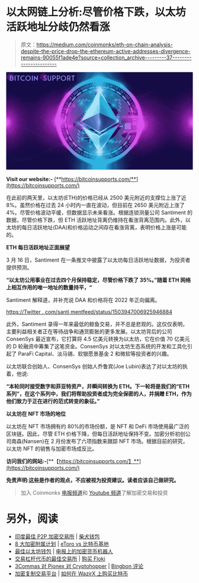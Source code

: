 # 以太网链上分析:尽管价格下跌，以太坊活跃地址分歧仍然看涨

> 原文：<https://medium.com/coinmonks/eth-on-chain-analysis-despite-the-price-drop-the-ethereum-active-addresses-divergence-remains-90055f1ade4e?source=collection_archive---------37----------------------->

![](img/5dce7c29c5e5e4dabd141a500b6c3809.png)

**Visit our website:-** [**https://bitcoinsupports.com/**](https://bitcoinsupports.com/)

在此前的两天里，以太坊(ETH)的价格已经从 2500 美元附近的支撑位上涨了近 8%。虽然价格在过去 24 小时内一直在波动，但目前在 2650 美元附近上涨了 4%。尽管价格波动平缓，但数据显示未来看涨。根据连锁测量公司 Santiment 的数据，尽管价格下跌，但 ETH 活跃地址背离仍维持在看涨背离范围内。此外，以太坊的每日活跃地址(DAA)和价格运动之间存在看涨背离，表明价格上涨是可能的。

**ETH 每日活跃地址正面展望**

3 月 16 日，Santiment 在一条推文中披露了以太坊每日活跃地址数据，为投资者提供预测。

**“以太坊公用事业在过去四个月保持稳定，尽管价格下跌了 35%。”随着 ETH 网络上相互作用的唯一地址的数量持平，“**

Santiment 解释道，并补充说 DAA 和价格将在 2022 年正向偏离。

[https://Twitter . com/santi mentfeed/status/1503947006925946884](https://twitter.com/santimentfeed/status/1503947006925946884)

此外，Santiment 录得一年来最低的鲸鱼交易，并不总是悲观的。这仅仅表明，主要利益相关者正在等待战争和通货膨胀的更多发展。以太坊背后的公司 ConsenSys 最近宣布，它打算将 4.5 亿美元转换为以太坊，它在价值 70 亿美元的 D 轮融资中筹集了这笔资金。ConsenSys 对以太坊生态系统的开发和工具化引起了 ParaFi Capital、淡马锡、软银愿景基金 2 和微软等投资者的兴趣。

以太坊联合创始人、ConsenSys 创始人乔鲁宾(Joe Lubin)表达了对以太坊的执着，他说:

**“本轮同时接受数字和菲亚特资产，并瞬间转换为 ETH。下一轮将是我们的“ETH 系列”，在这个系列中，我们将帮助投资者成为完全保密的人，并捐赠 ETH，作为他们致力于正在进行的范式转变的象征。”**

**以太坊在 NFT 市场的地位**

以太坊在 NFT 市场拥有约 80%的市场份额，是 NFT 和 DeFi 市场使用最广泛的区块链。因此，尽管 ETH 价格下降，但每日活跃地址保持不变。加密分析初创公司南森(Nansen)在 2 月份发布了六项指数来跟踪 NFT 市场。根据目前的研究，以太坊 NFT 的销售与加密市场成反比。

**访问我们的网站:-**[**【https://bitcoinsupports.com/】**](https://bitcoinsupports.com/)

**免责声明:这些是作者的观点，不应被视为投资建议。读者应该自己做研究。**

> 加入 Coinmonks [电报频道](https://t.me/coincodecap)和 [Youtube 频道](https://www.youtube.com/c/coinmonks/videos)了解加密交易和投资

# 另外，阅读

*   [印度最佳 P2P 加密交易所](https://coincodecap.com/p2p-crypto-exchanges-in-india) | [柴犬钱包](https://coincodecap.com/baby-shiba-inu-wallets)
*   [8 大加密附属计划](https://coincodecap.com/crypto-affiliate-programs) | [eToro vs 比特币基地](https://coincodecap.com/etoro-vs-coinbase)
*   [最佳以太坊钱包](https://coincodecap.com/best-ethereum-wallets) | [电报上的加密货币机器人](https://coincodecap.com/telegram-crypto-bots)
*   [交易杠杆代币的最佳交易所](https://coincodecap.com/leveraged-token-exchanges) | [购买 Floki](https://coincodecap.com/buy-floki-inu-token)
*   [3Commas 对 Pionex 对 Cryptohopper](https://coincodecap.com/3commas-vs-pionex-vs-cryptohopper) | [Bingbon 评论](https://coincodecap.com/bingbon-review)
*   [加密复制交易平台](/coinmonks/top-10-crypto-copy-trading-platforms-for-beginners-d0c37c7d698c) | [如何在 WazirX 上购买比特币](/coinmonks/buy-bitcoin-on-wazirx-2d12b7989af1)